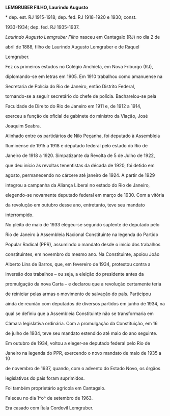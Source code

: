 **LEMGRUBER FILHO, Laurindo Augusto**



\* dep. est. RJ 1915-1918; dep. fed. RJ 1918-1920 e 1930; const.

1933-1934; dep. fed. RJ 1935-1937.



*Laurindo Augusto Lemgruber Filho* nasceu em Cantagalo (RJ) no dia 2 de

abril de 1888, filho de Laurindo Augusto Lemgruber e de Raquel

Lemgruber.



Fez os primeiros estudos no Colégio Anchieta, em Nova Friburgo (RJ),

diplomando-se em letras em 1905. Em 1910 trabalhou como amanuense na

Secretaria de Polícia do Rio de Janeiro, então Distrito Federal,

tornando-se a seguir secretário do chefe de polícia. Bacharelou-se pela

Faculdade de Direito do Rio de Janeiro em 1911 e, de 1912 a 1914,

exerceu a função de oficial de gabinete do ministro da Viação, José

Joaquim Seabra.



Alinhado entre os partidários de Nilo Peçanha, foi deputado à Assembleia

fluminense de 1915 a 1918 e deputado federal pelo estado do Rio de

Janeiro de 1918 a 1920. Simpatizante da Revolta de 5 de Julho de 1922,

que deu início às revoltas tenentistas da década de 1920, foi detido em

agosto, permanecendo no cárcere até janeiro de 1924. A partir de 1929

integrou a campanha da Aliança Liberal no estado do Rio de Janeiro,

elegendo-se novamente deputado federal em março de 1930. Com a vitória

da revolução em outubro desse ano, entretanto, teve seu mandato

interrompido.



No pleito de maio de 1933 elegeu-se segundo suplente de deputado pelo

Rio de Janeiro à Assembleia Nacional Constituinte na legenda do Partido

Popular Radical (PPR), assumindo o mandato desde o início dos trabalhos

constituintes, em novembro do mesmo ano. Na Constituinte, apoiou João

Alberto Lins de Barros, que, em fevereiro de 1934, protestou contra a

inversão dos trabalhos – ou seja, a eleição do presidente antes da

promulgação da nova Carta – e declarou que a revolução certamente teria

de reiniciar pelas armas o movimento de salvação do país. Participou

ainda de reunião com deputados de diversos partidos em junho de 1934, na

qual se definiu que a Assembleia Constituinte não se transformaria em

Câmara legislativa ordinária. Com a promulgação da Constituição, em 16

de julho de 1934, teve seu mandato estendido até maio do ano seguinte.

Em outubro de 1934, voltou a eleger-se deputado federal pelo Rio de

Janeiro na legenda do PPR, exercendo o novo mandato de maio de 1935 a 10

de novembro de 1937, quando, com o advento do Estado Novo, os órgãos

legislativos do país foram suprimidos.



Foi também proprietário agrícola em Cantagalo.



Faleceu no dia 1^o^ de setembro de 1963.



Era casado com Ítala Cordovil Lemgruber.



